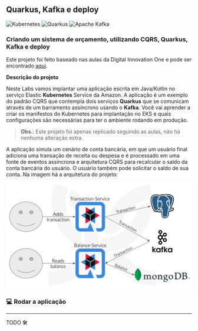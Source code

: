 ## Quarkus, Kafka e deploy

![Kubernetes](https://img.shields.io/badge/-Kubernetes-333333?style=flat&logo=kubernetes)
![Quarkus](https://img.shields.io/badge/-Quarkus-333333?style=flat&logo=quarkus)
![Apache Kafka](https://img.shields.io/badge/-Apache_Kafka-333333?style=flat&logo=apache-kafka)

### Criando um sistema de orçamento, utilizando CQRS, Quarkus, Kafka e deploy

Este projeto foi feito baseado nas aulas da Digital Innovation One e pode ser encontrado [aqui](https://github.com/wesleyfuchter/cqrs-quarkus-kafka).

**Descrição do projeto**

Neste Labs vamos implantar uma aplicação escrita em Java/Kotlin no serviço Elastic **Kubernetes** Service da Amazon. A aplicação é um exemplo do padrão CQRS que contempla dois serviços **Quarkus** que se comunicam através de um barramento assíncrono usando o **Kafka**. Você vai aprender a criar os manifestos do Kubernetes para implantação no EKS e quais configurações são necessárias para ter o ambiente rodando em produção.


> **Obs.**: Este projeto foi apenas replicado seguindo as aulas, não há nenhuma alteração extra.


A aplicação simula um cenário de conta bancária, em que um usuário final adiciona uma transação de receita ou despesa e é processado em uma fonte de eventos assíncrona e arquitetura CQRS para recalcular o saldo da conta bancária do usuário. O usuário também pode solicitar o saldo de sua conta. Na imagem há a arquitetura do projeto:

<kbd>
  <img src="images/design.png"/>
</kbd>



### :computer: Rodar a aplicação
---

TODO :hammer_and_wrench:
